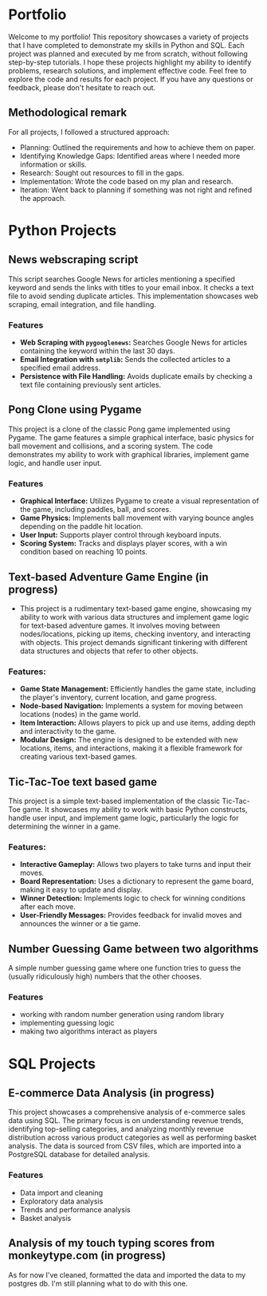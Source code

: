 # Portfolio
Welcome to my portfolio! This repository showcases a variety of projects that I have completed to demonstrate my skills in Python and SQL. Each project was planned and executed by me from scratch, without following step-by-step tutorials. I hope these projects highlight my ability to identify problems, research solutions, and implement effective code. Feel free to explore the code and results for each project. If you have any questions or feedback, please don't hesitate to reach out.

## Methodological remark
For all projects, I followed a structured approach:
- Planning: Outlined the requirements and how to achieve them on paper.
- Identifying Knowledge Gaps: Identified areas where I needed more information or skills.
- Research: Sought out resources to fill in the gaps.
- Implementation: Wrote the code based on my plan and research.
- Iteration: Went back to planning if something was not right and refined the approach.


# Python Projects
## News webscraping script
This script searches Google News for articles mentioning a specified keyword and sends the links with titles to your email inbox. It checks a text file to avoid sending duplicate articles. This implementation showcases web scraping, email integration, and file handling.
### Features
- **Web Scraping with `pygooglenews`:** Searches Google News for articles containing the keyword within the last 30 days.
- **Email Integration with `smtplib`:** Sends the collected articles to a specified email address.
- **Persistence with File Handling:** Avoids duplicate emails by checking a text file containing previously sent articles.
## Pong Clone using Pygame
This project is a clone of the classic Pong game implemented using Pygame. The game features a simple graphical interface, basic physics for ball movement and collisions, and a scoring system. The code demonstrates my ability to work with graphical libraries, implement game logic, and handle user input.
### Features
- **Graphical Interface:** Utilizes Pygame to create a visual representation of the game, including paddles, ball, and scores.
- **Game Physics:** Implements ball movement with varying bounce angles depending on the paddle hit location.
- **User Input:** Supports player control through keyboard inputs.
- **Scoring System:** Tracks and displays player scores, with a win condition based on reaching 10 points.
##  Text-based Adventure Game Engine (in progress)
- This project is a rudimentary text-based game engine, showcasing my ability to work with various data structures and implement game logic for text-based adventure games. It involves moving between nodes/locations, picking up items, checking inventory, and interacting with objects. This project demands significant tinkering with different data structures and objects that refer to other objects.
### Features:
- **Game State Management:** Efficiently handles the game state, including the player's inventory, current location, and game progress.
- **Node-based Navigation:** Implements a system for moving between locations (nodes) in the game world.
- **Item Interaction:** Allows players to pick up and use items, adding depth and interactivity to the game.
- **Modular Design:** The engine is designed to be extended with new locations, items, and interactions, making it a flexible framework for creating various text-based games.

## Tic-Tac-Toe text based game
This project is a simple text-based implementation of the classic Tic-Tac-Toe game. It showcases my ability to work with basic Python constructs, handle user input, and implement game logic, particularly the logic for determining the winner in a game.
### Features:
- **Interactive Gameplay:** Allows two players to take turns and input their moves.
- **Board Representation:** Uses a dictionary to represent the game board, making it easy to update and display.
- **Winner Detection:** Implements logic to check for winning conditions after each move.
- **User-Friendly Messages:** Provides feedback for invalid moves and announces the winner or a tie game.


## Number Guessing Game between two algorithms
A simple number guessing game where one function tries to guess the (usually ridiculously high) numbers that the other chooses.
### Features
- working with random number generation using random library
- implementing guessing logic
- making two algorithms interact as players


# SQL Projects
## E-commerce Data Analysis (in progress)
This project showcases a comprehensive analysis of e-commerce sales data using SQL. The primary focus is on understanding revenue trends, identifying top-selling categories, and analyzing monthly revenue distribution across various product categories as well as performing basket analysis. The data is sourced from CSV files, which are imported into a PostgreSQL database for detailed analysis. 
### Features
- Data import and cleaning
- Exploratory data analysis
- Trends and performance analysis
- Basket analysis

## Analysis of my touch typing scores from monkeytype.com (in progress)
As for now I've cleaned, formatted the data and imported the data to my postgres db. I'm still planning what to do with this one.
